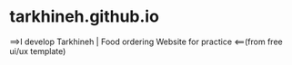 # tarkhineh.github.io
==>I develop Tarkhineh | Food ordering Website for practice &lt;==(from free ui/ux template) 
